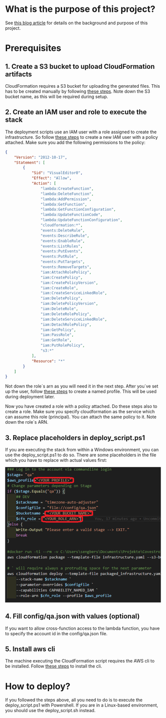 # What is the purpose of this project?

See [this blog article]() for details on the background and purpose of this project.

# Prerequisites

## 1. Create a S3 bucket to upload CloudFormation artifacts

CloudFormation requires a S3 bucket for uploading the generated files. This has to be created manually by following [these steps](https://docs.aws.amazon.com/AmazonS3/latest/userguide/create-bucket-overview.html). Note down the S3 bucket name, as this will be required during setup.

## 2. Create an IAM user and role to execute the stack

The deployment scripts use an IAM user with a role assigned to create the infrastructure. So follow [these steps](https://docs.aws.amazon.com/IAM/latest/UserGuide/id_roles_create_for-user.html) to create a new IAM user with a policy attached. Make sure you add the following permissions to the policy:

```json
{
    "Version": "2012-10-17",
    "Statement": [
        {
            "Sid": "VisualEditor0",
            "Effect": "Allow",
            "Action": [
                "lambda:CreateFunction",
                "lambda:DeleteFunction",
                "lambda:AddPermission",
                "lambda:GetFunction",
                "lambda:GetFunctionConfiguration",
                "lambda:UpdateFunctionCode",
                "lambda:UpdateFunctionConfiguration",
                "cloudformation:*",
                "events:DeleteRule",
                "events:DescribeRule",
                "events:EnableRule",
                "events:ListRules",
                "events:PutEvents",
                "events:PutRule",
                "events:PutTargets",
                "events:RemoveTargets",
                "iam:AttachRolePolicy",
                "iam:CreatePolicy",
                "iam:CreatePolicyVersion",
                "iam:CreateRole",
                "iam:CreateServiceLinkedRole",
                "iam:DeletePolicy",
                "iam:DeletePolicyVersion",
                "iam:DeleteRole",
                "iam:DeleteRolePolicy",
                "iam:DeleteServiceLinkedRole",
                "iam:DetachRolePolicy",
                "iam:GetPolicy",
                "iam:PassRole",
                "iam:GetRole",
                "iam:PutRolePolicy",
                "s3:*"
            ],
            "Resource": "*"
        }
    ]
}
```

Not down the role´s arn as you will need it in the next step.
After you´ve set up the user, follow [these steps](https://docs.aws.amazon.com/cli/latest/userguide/cli-configure-profiles.html) to create a named profile. This will be used during deployment later.

Now you have created a role with a policy attached. Do these steps also to create a role. Make sure you specify cloudformation as the service which can assume this role (principal). You can attach the same policy to it. Note down the role´s  ARN.


## 3. Replace placeholders in deploy_script.ps1

If you are executing the stack from within a Windows environment, you can use the deploy_script.ps1 to do so. There are some placeholders in the file which you have to replace with actual values first:

![](/doc/images/deploy_script.PNG)


## 4. Fill config/qa.json with values (optional)

If you want to allow cross-function access to the lambda function, you have to specify the account id in the config/qa.json file.

## 5. Install aws cli

The machine executing the CloudFormation script requires the AWS cli to be installed. Follow [these steps](https://docs.aws.amazon.com/cli/latest/userguide/install-cliv2.html) to install the cli.

# How to deploy?

If you followed the steps above, all you need to do is to execute the deploy_script.ps1 with Powershell. If you are in a Linux-based environment, you should use the deploy_script.sh instead.